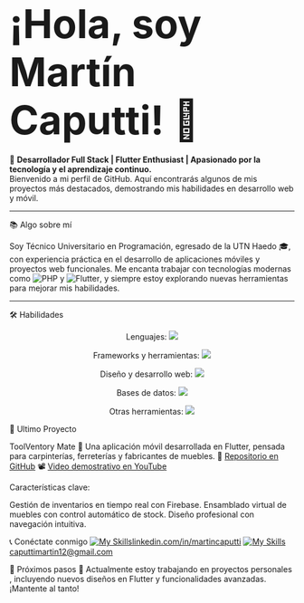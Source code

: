 # **<span style="font-size: 2.5em;">¡Hola, soy Martín Caputti! 👋</span>**

🎯 **Desarrollador Full Stack | Flutter Enthusiast | Apasionado por la tecnología y el aprendizaje continuo.**  
Bienvenido a mi perfil de GitHub. Aquí encontrarás algunos de mis proyectos más destacados, demostrando mis habilidades en desarrollo web y móvil.

---

📚 Algo sobre mí

Soy Técnico Universitario en Programación, egresado de la UTN Haedo 🎓, con experiencia práctica en el desarrollo de aplicaciones móviles y proyectos web funcionales. Me encanta trabajar con tecnologías modernas como ![PHP](https://img.shields.io/badge/php-%23777BB4.svg?style=for-the-badge&logo=php&logoColor=white) y ![Flutter](https://img.shields.io/badge/Flutter-%2302569B.svg?style=for-the-badge&logo=Flutter&logoColor=white), y siempre estoy explorando nuevas herramientas para mejorar mis habilidades.

---

🛠️ Habilidades

<p align="center">Lenguajes: 
  <a href="https://skillicons.dev">
    <img src="https://skillicons.dev/icons?i=java,js,php,dart,c,cpp,cs,dotnet" />
  </a>
</p>


<p align="center">Frameworks y herramientas:
  <a href="https://skillicons.dev">
    <img src="https://skillicons.dev/icons?i=react,flutter,nodejs,firebase" />
  </a>
</p>


<p align="center">Diseño y desarrollo web:
  <a href="https://skillicons.dev">
    <img src="https://skillicons.dev/icons?i=html,css,js,netlify" />
  </a>
</p>

<p align="center">Bases de datos:
  <a href="https://skillicons.dev">
    <img src="https://skillicons.dev/icons?i=firebase,mysql" />
  </a>
</p>

<p align="center">Otras herramientas:
  <a href="https://skillicons.dev">
    <img src="https://skillicons.dev/icons?i=git,github,wordpress,vscode,powershell,discord	" />
  </a>
</p>



📂 Ultimo Proyecto

ToolVentory Mate
🎯 Una aplicación móvil desarrollada en Flutter, pensada para carpinterías, ferreterías y fabricantes de muebles.
🔗 [Repositorio en GitHub](https://github.com/MartinCaputti/toolventory_mate)
📽️ [Video demostrativo en YouTube](https://www.youtube.com/watch?v=ngrlYPL2yy4&ab_channel=Mart%C3%ADnCaputti)

Características clave:

Gestión de inventarios en tiempo real con Firebase.
Ensamblado virtual de muebles con control automático de stock.
Diseño profesional con navegación intuitiva.


📞 Conéctate conmigo
[![My Skills](https://skillicons.dev/icons?i=linkedin&perline=3)](https://skillicons.dev)[linkedin.com/in/martincaputti](https://www.linkedin.com/in/martin-caputti-950806b5/)
[![My Skills](https://skillicons.dev/icons?i=gmail&perline=3)](https://skillicons.dev)[caputtimartin12@gmail.com](https://gmail.com/)



🎯 Próximos pasos
🌱 Actualmente estoy trabajando en proyectos personales , incluyendo nuevos diseños en Flutter y funcionalidades avanzadas. ¡Mantente al tanto!
